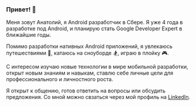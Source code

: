 ### Привет! 👋

Меня зовут Анатолий, я Android разработчик в Сбере. Я уже 4 года в разработке под Android, и планирую стать Google Developer Expert в ближайшие годы.

Помимо разработки нативных Android приложений, я увлекаюсь путешествиями 🌴, катаюсь на сноуборде 🏂, играю в плойку 🎮.

С интересом изучаю новые технологии в мире мобильной разработки, открыт новым знаниям и навыкам, ставлю себе личные цели для профессионального и личностного роста.

Я открыт к общению, готов ответить на вопросы или обсудить предложения. Со мной можно свзаться через мой профиль на [LinkedIn](https://www.linkedin.com/in/anatoliyalobanov/).
